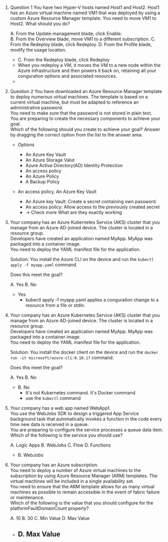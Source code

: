 
1. Question 1
	You have two Hyper-V hosts named Host1 and Host2. Host1 has an Azure virtual machine named VM1 that was deployed by using a custom Azure Resource  Manager template.  You need to move VM1 to Host2. What should you do?
	
	A. From the Update management blade, click Enable.  
	B. From the Overview blade, move VM1 to a different subscription.
	C. From the Redeploy blade, click Redeploy. 
	D. From the Profile blade, modify the usage location.
	
	- C. From the Redeploy blade, click Redeploy
	- When you redeploy a VM, it moves the VM to a new node within the Azure infrastructure and then powers it back on, retaining all your conguration options and associated resources.
	- 
2. Question 2
   You have downloaded an Azure Resource Manager template to deploy numerous virtual machines. The template is based on a current virtual machine, but must be adapted to reference an administrative password.  
   You need to make sure that the password is not stored in plain text.  
   You are preparing to create the necessary components to achieve your goal.   
   Which of the following should you create to achieve your goal? Answer by dragging the correct option from the list to the answer area.

	- Options
		- An Azure Key Vault
		- An Azure Storage Valut 
		- Azure Active Directory(AD) Identity Protection
		- An access policy
		- An Azure Policy
		- A Backup Policy
		  
	- An access policy, An Azure Key Vault
		- An Azure key Vault: Create a secret containing own password
		- An access policy: Allow access to the previously created secret 
		- -> Check more What are they exactly working

3. Your company has an Azure Kubernetes Service (AKS) cluster that you manage from an Azure AD-joined device. The cluster is located in a resource group.  
	Developers have created an application named MyApp. MyApp was packaged into a container image.  
	You need to deploy the YAML manifest file for the application.

	Solution: You install the Azure CLI on the device and run the `kubectl apply -f myapp.yaml` command.

	Does this meet the goal? 

	A. Yes
	B. No

	- Yes
		- kubectl apply -f myapp.yaml applies a conguration change to a resource from a file or stdin.

4. Your company has an Azure Kubernetes Service (AKS) cluster that you manage from an Azure AD-joined device. The cluster is located in a resource group.  
	Developers have created an application named MyApp. MyApp was packaged into a container image.  
	You need to deploy the YAML manifest file for the application.

	Solution: You install the docker client on the device and run the `docker run -it microsoft/azure-cli:0.10.17` command. 

	Does this meet the goal?

	A. Yes
	B. No

	- B. No
		- It's not Kubernetes command. It's Docker command
		- use the `kubectl` command

5. Your company has a web app named WebApp1.  
	You use the WebJobs SDK to design a triggered App Service background task that automatically invokes a function in the code every time new data is received in a queue.  
	You are preparing to configure the service processes a queue data item.  
	Which of the following is the service you should use?

	A. Logic Apps
	B. WebJobs
	C. Flow
	D. Functions

	- B. WebJobs

6. Your company has an Azure subscription.  
	You need to deploy a number of Azure virtual machines to the subscription by using Azure Resource Manager (ARM) templates. The virtual machines will be included in a single availability set.  
	You need to ensure that the ARM template allows for as many virtual machines as possible to remain accessible in the event of fabric failure or maintenance.  
	Which of the following is the value that you should configure for the platformFaultDomainCount property?

	A. 10
	B. 30
	C. Min Value
	D. Max Value

	- D. Max Value
		- 